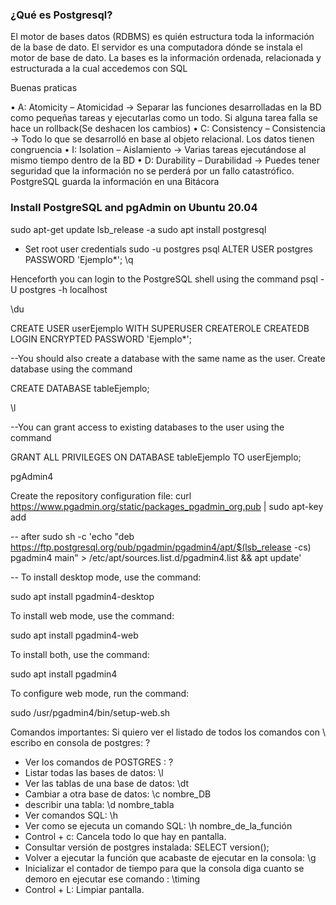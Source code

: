 ### ¿Qué es Postgresql?

El motor de bases datos (RDBMS) es quién estructura toda la información de la base de dato. 
El servidor es una computadora dónde se instala el motor de base de dato. 
La bases es la información ordenada, relacionada y estructurada a la cual accedemos con SQL

Buenas praticas

• A: Atomicity – Atomicidad -> Separar las funciones desarrolladas en la BD como pequeñas tareas y ejecutarlas como un todo. Si alguna tarea falla se hace un rollback(Se deshacen los cambios)
• C: Consistency – Consistencia -> Todo lo que se desarrolló en base al objeto relacional. Los datos tienen congruencia
• I: Isolation – Aislamiento -> Varias tareas ejecutándose al mismo tiempo dentro de la BD
• D: Durability – Durabilidad -> Puedes tener seguridad que la información no se perderá por un fallo catastrófico. PostgreSQL guarda la información en una Bitácora

### Install PostgreSQL and pgAdmin on Ubuntu 20.04

sudo apt-get update
lsb_release -a
sudo apt install postgresql

- Set root user credentials
sudo -u postgres psql
ALTER USER postgres PASSWORD 'Ejemplo*';
\q

Henceforth you can login to the PostgreSQL shell using the command
psql -U postgres -h localhost

\du


CREATE USER userEjemplo WITH SUPERUSER CREATEROLE CREATEDB LOGIN ENCRYPTED PASSWORD 'Ejemplo*';

--You should also create a database with the same name as the user. Create database using the command

CREATE DATABASE tableEjemplo;

\l

--You can grant access to existing databases to the user using the command

GRANT ALL PRIVILEGES ON DATABASE tableEjemplo TO userEjemplo;


pgAdmin4 

Create the repository configuration file:
curl https://www.pgadmin.org/static/packages_pgadmin_org.pub | sudo apt-key add

-- after
sudo sh -c 'echo "deb https://ftp.postgresql.org/pub/pgadmin/pgadmin4/apt/$(lsb_release -cs) pgadmin4 main" > /etc/apt/sources.list.d/pgadmin4.list && apt update'

--
To install desktop mode, use the command:

sudo apt install pgadmin4-desktop

To install web mode, use the command:

sudo apt install pgadmin4-web

To install both, use the command:

sudo apt install pgadmin4


To configure web mode, run the command:

sudo /usr/pgadmin4/bin/setup-web.sh


Comandos importantes:
Si quiero ver el listado de todos los comandos con \ escribo en consola de postgres: ?

* Ver los comandos de POSTGRES : \?
* Listar todas las bases de datos: \l
* Ver las tablas de una base de datos: \dt
* Cambiar a otra base de datos: \c nombre_DB
* describir una tabla: \d nombre_tabla
* Ver comandos SQL: \h
* Ver como se ejecuta un comando SQL: \h nombre_de_la_función
* Control + c: Cancela todo lo que hay en pantalla.
* Consultar versión de postgres instalada: SELECT version();
* Volver a ejecutar la función que acabaste de ejecutar en la consola: \g
* Inicializar el contador de tiempo para que la consola diga cuanto se demoro en ejecutar ese comando : \timing
* Control + L: Limpiar pantalla.